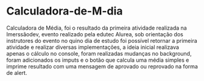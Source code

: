 # Calculadora-de-M-dia
Calculadora de Média, foi o resultado da primeira atividade realizada na Imerssãodev, evento realizado pela edutec Alurea, sob orientação dos instrutores do evento no quino dia de estudo foi possível retornar a primeira atividade e realizar diversas implementações, a ideia inicial realizava apenas o cálculo no console, foram realizadas mudanças no background, foram adicionados os imputs e o botão que calcula uma média simples e imprime resultado com uma mensagem de aprovado ou reprovado na forma de alert.
